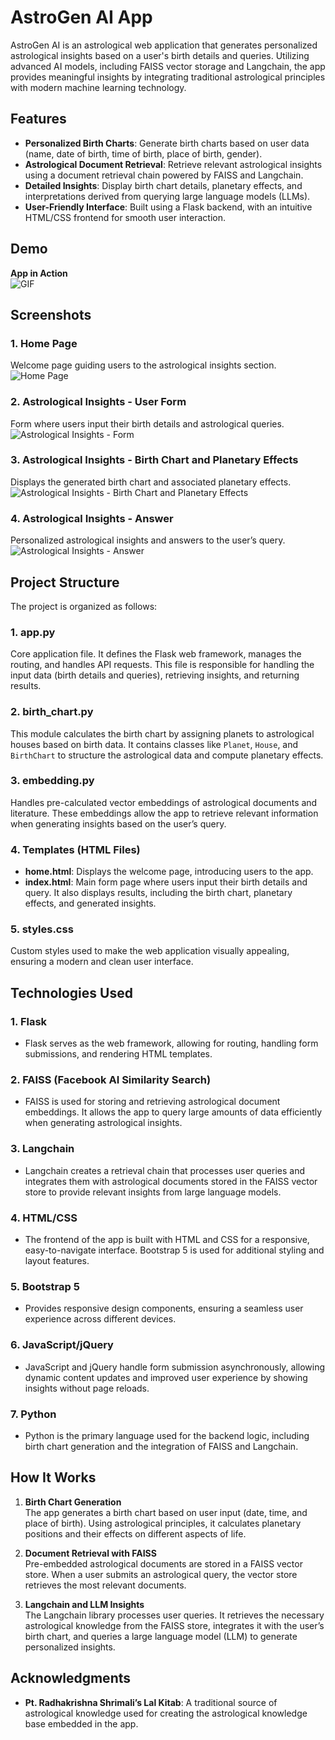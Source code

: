 # AstroGen AI App

AstroGen AI is an astrological web application that generates personalized astrological insights based on a user's birth details and queries. Utilizing advanced AI models, including FAISS vector storage and Langchain, the app provides meaningful insights by integrating traditional astrological principles with modern machine learning technology.

## Features

- **Personalized Birth Charts**: Generate birth charts based on user data (name, date of birth, time of birth, place of birth, gender).
- **Astrological Document Retrieval**: Retrieve relevant astrological insights using a document retrieval chain powered by FAISS and Langchain.
- **Detailed Insights**: Display birth chart details, planetary effects, and interpretations derived from querying large language models (LLMs).
- **User-Friendly Interface**: Built using a Flask backend, with an intuitive HTML/CSS frontend for smooth user interaction.

## Demo

**App in Action**  
![GIF](https://github.com/user-attachments/assets/18a38bb1-00ca-43a2-bb1b-ebf7ab56f964)

## Screenshots

### 1. Home Page
Welcome page guiding users to the astrological insights section.  
![Home Page](https://github.com/user-attachments/assets/d5e296ef-b26a-47e7-931c-494c55406e8c)

### 2. Astrological Insights - User Form
Form where users input their birth details and astrological queries.  
![Astrological Insights - Form](https://github.com/user-attachments/assets/a48f45b8-961c-4bb2-b924-24d5f58831d4)

### 3. Astrological Insights - Birth Chart and Planetary Effects
Displays the generated birth chart and associated planetary effects.  
![Astrological Insights - Birth Chart and Planetary Effects](https://github.com/user-attachments/assets/35953948-4d68-485b-be1e-cc397453767f)

### 4. Astrological Insights - Answer
Personalized astrological insights and answers to the user’s query.  
![Astrological Insights - Answer](https://github.com/user-attachments/assets/9f358aa3-0c61-4684-9e6c-3339190769f7)

## Project Structure

The project is organized as follows:

### 1. **app.py**
Core application file. It defines the Flask web framework, manages the routing, and handles API requests. This file is responsible for handling the input data (birth details and queries), retrieving insights, and returning results.

### 2. **birth_chart.py**
This module calculates the birth chart by assigning planets to astrological houses based on birth data. It contains classes like `Planet`, `House`, and `BirthChart` to structure the astrological data and compute planetary effects.

### 3. **embedding.py**
Handles pre-calculated vector embeddings of astrological documents and literature. These embeddings allow the app to retrieve relevant information when generating insights based on the user’s query.

### 4. **Templates (HTML Files)**
- **home.html**: Displays the welcome page, introducing users to the app.
- **index.html**: Main form page where users input their birth details and query. It also displays results, including the birth chart, planetary effects, and generated insights.

### 5. **styles.css**
Custom styles used to make the web application visually appealing, ensuring a modern and clean user interface.

## Technologies Used

### 1. **Flask**
   - Flask serves as the web framework, allowing for routing, handling form submissions, and rendering HTML templates.

### 2. **FAISS (Facebook AI Similarity Search)**
   - FAISS is used for storing and retrieving astrological document embeddings. It allows the app to query large amounts of data efficiently when generating astrological insights.

### 3. **Langchain**
   - Langchain creates a retrieval chain that processes user queries and integrates them with astrological documents stored in the FAISS vector store to provide relevant insights from large language models.

### 4. **HTML/CSS**
   - The frontend of the app is built with HTML and CSS for a responsive, easy-to-navigate interface. Bootstrap 5 is used for additional styling and layout features.

### 5. **Bootstrap 5**
   - Provides responsive design components, ensuring a seamless user experience across different devices.

### 6. **JavaScript/jQuery**
   - JavaScript and jQuery handle form submission asynchronously, allowing dynamic content updates and improved user experience by showing insights without page reloads.

### 7. **Python**
   - Python is the primary language used for the backend logic, including birth chart generation and the integration of FAISS and Langchain.

## How It Works

1. **Birth Chart Generation**  
   The app generates a birth chart based on user input (date, time, and place of birth). Using astrological principles, it calculates planetary positions and their effects on different aspects of life.

2. **Document Retrieval with FAISS**  
   Pre-embedded astrological documents are stored in a FAISS vector store. When a user submits an astrological query, the vector store retrieves the most relevant documents.

3. **Langchain and LLM Insights**  
   The Langchain library processes user queries. It retrieves the necessary astrological knowledge from the FAISS store, integrates it with the user’s birth chart, and queries a large language model (LLM) to generate personalized insights.

## Acknowledgments

- **Pt. Radhakrishna Shrimali’s Lal Kitab**: A traditional source of astrological knowledge used for creating the astrological knowledge base embedded in the app.
